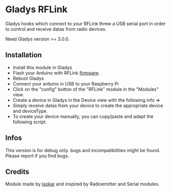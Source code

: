 # Gladys RFLink

Gladys hooks which connect to your RFLink threw a USB serial port in order to control and receive datas from radio devices.

Need Gladys version >= 3.0.0.

## Installation

- Install this module in Gladys
- Flash your Arduino with RFLink [firmware](http://www.rflink.nl/blog2/download).
- Reboot Gladys
- Connect your arduino in USB to your Raspberry Pi
- Click on the "config" button of the "RFLink" module in the "Modules" view. 
- Create a device in Gladys in the Device view with the following info => 
- Simply receive datas from your device to create the appropriate device and deviceType.
- To create your device manually, you can copy/paste and adapt the following script.

## Infos

This version is for debug only.
bugs and incompatibilities might be found.
Please report if you find bugs.

## Credits

Module made by [isokar](https://community.gladysproject.com/u/isokar/summary) and inspired by Radioemitter and Serial modules.
